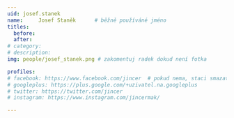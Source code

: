 ```yaml
---
uid: josef.stanek
name:     Josef Staněk  	# běžně používáné jméno
titles:
  before: 
  after: 
# category:
# description: 
img: people/josef_stanek.png # zakomentuj radek dokud není fotka

profiles:
# facebook: https://www.facebook.com/jincer  # pokud nema, staci smazat tuto radku
# googleplus: https://plus.google.com/+uzivatel.na.googleplus
# twitter: https://twitter.com/jincer
# instagram: https://www.instagram.com/jincermak/ 

---
```

